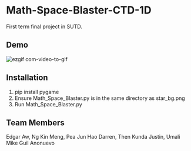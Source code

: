 # Math-Space-Blaster-CTD-1D
First term final project in SUTD.

## Demo
![ezgif com-video-to-gif](https://user-images.githubusercontent.com/85046928/235602757-2474ea8d-aef3-483e-a225-c0973444a2ab.gif)


## Installation
1. pip install pygame
2. Ensure Math_Space_Blaster.py is in the same directory as star_bg.png
3. Run Math_Space_Blaster.py

## Team Members
Edgar Aw,
Ng Kin Meng,
Pea Jun Hao Darren,
Then Kunda Justin,
Umali Mike Guil Anonuevo
